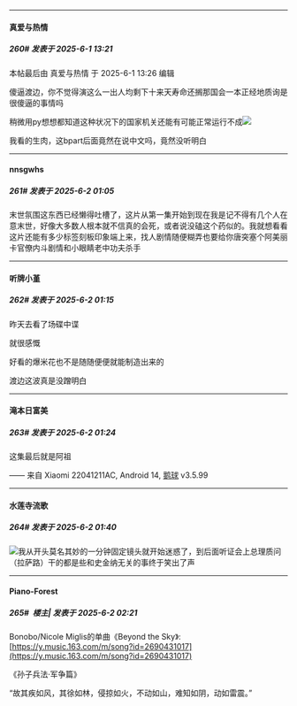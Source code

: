 ﻿
*****

####  真爱与热情  
##### 260#       发表于 2025-6-1 13:21

 本帖最后由 真爱与热情 于 2025-6-1 13:26 编辑 

傻逼渡边，你不觉得演这么一出人均剩下十来天寿命还搁那国会一本正经地质询是很傻逼的事情吗

稍微用py想想都知道这种状况下的国家机关还能有可能正常运行不成<img src="https://static.stage1st.com/image/smiley/face2017/049.png" referrerpolicy="no-referrer">

我看的生肉，这bpart后面竟然在说中文吗，竟然没听明白


*****

####  nnsgwhs  
##### 261#       发表于 2025-6-2 01:05

末世氛围这东西已经懒得吐槽了，这片从第一集开始到现在我是记不得有几个人在意末世，好像大多数人根本就不信真的会死，或者说没磕这个药似的。我就想看看这片还能有多少标签刻板印象端上来，找人剧情随便糊弄也要给你唐突塞个阿美丽卡官僚内斗剧情和小眼睛老中功夫杀手


*****

####  听牌小堇  
##### 262#       发表于 2025-6-2 01:15

昨天去看了场碟中谍

就很感慨

好看的爆米花也不是随随便便就能制造出来的

渡边这波真是没蹭明白


*****

####  滝本日富美  
##### 263#       发表于 2025-6-2 01:24

这集最后就是阿祖

—— 来自 Xiaomi 22041211AC, Android 14, [鹅球](https://www.pgyer.com/GcUxKd4w) v3.5.99


*****

####  水莲寺流歌  
##### 264#       发表于 2025-6-2 01:40

<img src="https://static.stage1st.com/image/smiley/face2017/049.png" referrerpolicy="no-referrer">我从开头莫名其妙的一分钟固定镜头就开始迷惑了，到后面听证会上总理质问（拉萨路）干的都是些和史金纳无关的事终于笑出了声


*****

####  Piano-Forest  
##### 265#         楼主| 发表于 2025-6-2 02:21

Bonobo/Nicole Miglis的单曲《Beyond the Sky》: 
[https://y.music.163.com/m/song?id=2690431017](https://y.music.163.com/m/song?id=2690431017)

《孙子兵法·军争篇》

“故其疾如风，其徐如林，侵掠如火，不动如山，难知如阴，动如雷震。”

